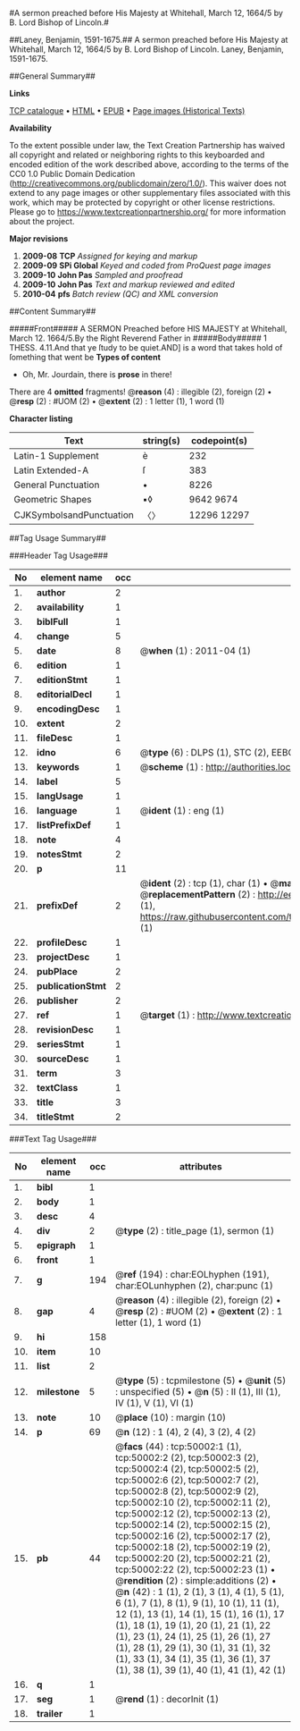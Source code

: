 #A sermon preached before His Majesty at Whitehall, March 12, 1664/5 by B. Lord Bishop of Lincoln.#

##Laney, Benjamin, 1591-1675.##
A sermon preached before His Majesty at Whitehall, March 12, 1664/5 by B. Lord Bishop of Lincoln.
Laney, Benjamin, 1591-1675.

##General Summary##

**Links**

[TCP catalogue](http://www.ota.ox.ac.uk/tcp/)  • 
[HTML](http://tei.it.ox.ac.uk/tcp/Texts-HTML/free/A49/A49453.html)  • 
[EPUB](http://tei.it.ox.ac.uk/tcp/Texts-EPUB/free/A49/A49453.epub) • 
[Page images (Historical Texts)](https://historicaltexts.jisc.ac.uk/eebo-11859605e)

**Availability**

To the extent possible under law, the Text Creation Partnership has waived all copyright and related or neighboring rights to this keyboarded and encoded edition of the work described above, according to the terms of the CC0 1.0 Public Domain Dedication (http://creativecommons.org/publicdomain/zero/1.0/). This waiver does not extend to any page images or other supplementary files associated with this work, which may be protected by copyright or other license restrictions. Please go to https://www.textcreationpartnership.org/ for more information about the project.

**Major revisions**

1. __2009-08__ __TCP__ *Assigned for keying and markup*
1. __2009-09__ __SPi Global__ *Keyed and coded from ProQuest page images*
1. __2009-10__ __John Pas__ *Sampled and proofread*
1. __2009-10__ __John Pas__ *Text and markup reviewed and edited*
1. __2010-04__ __pfs__ *Batch review (QC) and XML conversion*

##Content Summary##

#####Front#####
A SERMON Preached before HIS MAJESTY at Whitehall, March 12. 1664/5.By the Right Reverend Father in 
#####Body#####
1 THESS. 4.11.And that ye ſtudy to be quiet.AND] is a word that takes hold of ſomething that went be
**Types of content**

  * Oh, Mr. Jourdain, there is **prose** in there!

There are 4 **omitted** fragments! 
 @__reason__ (4) : illegible (2), foreign (2)  •  @__resp__ (2) : #UOM (2)  •  @__extent__ (2) : 1 letter (1), 1 word (1)

**Character listing**


|Text|string(s)|codepoint(s)|
|---|---|---|
|Latin-1 Supplement|è|232|
|Latin Extended-A|ſ|383|
|General Punctuation|•|8226|
|Geometric Shapes|▪◊|9642 9674|
|CJKSymbolsandPunctuation|〈〉|12296 12297|

##Tag Usage Summary##

###Header Tag Usage###

|No|element name|occ|attributes|
|---|---|---|---|
|1.|__author__|2||
|2.|__availability__|1||
|3.|__biblFull__|1||
|4.|__change__|5||
|5.|__date__|8| @__when__ (1) : 2011-04 (1)|
|6.|__edition__|1||
|7.|__editionStmt__|1||
|8.|__editorialDecl__|1||
|9.|__encodingDesc__|1||
|10.|__extent__|2||
|11.|__fileDesc__|1||
|12.|__idno__|6| @__type__ (6) : DLPS (1), STC (2), EEBO-CITATION (1), OCLC (1), VID (1)|
|13.|__keywords__|1| @__scheme__ (1) : http://authorities.loc.gov/ (1)|
|14.|__label__|5||
|15.|__langUsage__|1||
|16.|__language__|1| @__ident__ (1) : eng (1)|
|17.|__listPrefixDef__|1||
|18.|__note__|4||
|19.|__notesStmt__|2||
|20.|__p__|11||
|21.|__prefixDef__|2| @__ident__ (2) : tcp (1), char (1)  •  @__matchPattern__ (2) : ([0-9\-]+):([0-9IVX]+) (1), (.+) (1)  •  @__replacementPattern__ (2) : http://eebo.chadwyck.com/downloadtiff?vid=$1&page=$2 (1), https://raw.githubusercontent.com/textcreationpartnership/Texts/master/tcpchars.xml#$1 (1)|
|22.|__profileDesc__|1||
|23.|__projectDesc__|1||
|24.|__pubPlace__|2||
|25.|__publicationStmt__|2||
|26.|__publisher__|2||
|27.|__ref__|1| @__target__ (1) : http://www.textcreationpartnership.org/docs/. (1)|
|28.|__revisionDesc__|1||
|29.|__seriesStmt__|1||
|30.|__sourceDesc__|1||
|31.|__term__|3||
|32.|__textClass__|1||
|33.|__title__|3||
|34.|__titleStmt__|2||


###Text Tag Usage###

|No|element name|occ|attributes|
|---|---|---|---|
|1.|__bibl__|1||
|2.|__body__|1||
|3.|__desc__|4||
|4.|__div__|2| @__type__ (2) : title_page (1), sermon (1)|
|5.|__epigraph__|1||
|6.|__front__|1||
|7.|__g__|194| @__ref__ (194) : char:EOLhyphen (191), char:EOLunhyphen (2), char:punc (1)|
|8.|__gap__|4| @__reason__ (4) : illegible (2), foreign (2)  •  @__resp__ (2) : #UOM (2)  •  @__extent__ (2) : 1 letter (1), 1 word (1)|
|9.|__hi__|158||
|10.|__item__|10||
|11.|__list__|2||
|12.|__milestone__|5| @__type__ (5) : tcpmilestone (5)  •  @__unit__ (5) : unspecified (5)  •  @__n__ (5) : II (1), III (1), IV (1), V (1), VI (1)|
|13.|__note__|10| @__place__ (10) : margin (10)|
|14.|__p__|69| @__n__ (12) : 1 (4), 2 (4), 3 (2), 4 (2)|
|15.|__pb__|44| @__facs__ (44) : tcp:50002:1 (1), tcp:50002:2 (2), tcp:50002:3 (2), tcp:50002:4 (2), tcp:50002:5 (2), tcp:50002:6 (2), tcp:50002:7 (2), tcp:50002:8 (2), tcp:50002:9 (2), tcp:50002:10 (2), tcp:50002:11 (2), tcp:50002:12 (2), tcp:50002:13 (2), tcp:50002:14 (2), tcp:50002:15 (2), tcp:50002:16 (2), tcp:50002:17 (2), tcp:50002:18 (2), tcp:50002:19 (2), tcp:50002:20 (2), tcp:50002:21 (2), tcp:50002:22 (2), tcp:50002:23 (1)  •  @__rendition__ (2) : simple:additions (2)  •  @__n__ (42) : 1 (1), 2 (1), 3 (1), 4 (1), 5 (1), 6 (1), 7 (1), 8 (1), 9 (1), 10 (1), 11 (1), 12 (1), 13 (1), 14 (1), 15 (1), 16 (1), 17 (1), 18 (1), 19 (1), 20 (1), 21 (1), 22 (1), 23 (1), 24 (1), 25 (1), 26 (1), 27 (1), 28 (1), 29 (1), 30 (1), 31 (1), 32 (1), 33 (1), 34 (1), 35 (1), 36 (1), 37 (1), 38 (1), 39 (1), 40 (1), 41 (1), 42 (1)|
|16.|__q__|1||
|17.|__seg__|1| @__rend__ (1) : decorInit (1)|
|18.|__trailer__|1||
